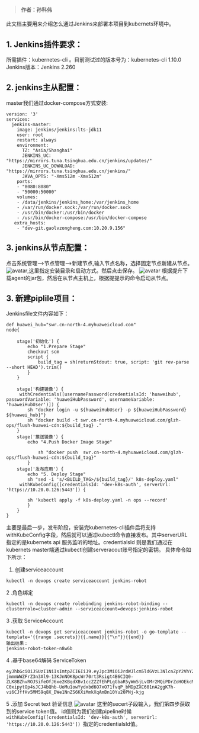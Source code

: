 > #### 作者：孙科伟
此文档主要用来介绍怎么通过Jenkins来部署本项目到kubernets环境中。

## 1. Jenkins插件要求：
所需插件：kubernetes-cli 。目前测试过的版本号为：kubernetes-cli 1.10.0
Jenkins版本：Jenkins 2.260

## 2. jenkins主从配置：
master我们通过docker-compose方式安装:
```
version: '3'
services:
  jenkins-master:
    image: jenkins/jenkins:lts-jdk11
    user: root
    restart: always
    environment:
      TZ: "Asia/Shanghai"
      JENKINS_UC: "https://mirrors.tuna.tsinghua.edu.cn/jenkins/updates/"
      JENKINS_UC_DOWNLOAD: "https://mirrors.tuna.tsinghua.edu.cn/jenkins/"
      JAVA_OPTS: "-Xms512m -Xmx512m"
    ports:
    - "8080:8080"
    - "50000:50000"
    volumes:
    - /data/jenkins/jenkins_home:/var/jenkins_home
    - /var/run/docker.sock:/var/run/docker.sock
    - /usr/bin/docker:/usr/bin/docker
    - /usr/bin/docker-compose:/usr/bin/docker-compose
   extra_hosts:
    - "dev-git.gaolvzongheng.com:10.20.9.156"
```
## 3. jenkins从节点配置：
点击系统管理-->节点管理-->新建节点,输入节点名称，选择固定节点新建从节点。
![avatar](../images/jenkins.png),这里指定安装目录和启动方式。然后点击保存。
![avatar](../images/agent.png)
根据提升下载agent的jar包，然后在从节点主机上，根据提提示的命令启动从节点。
## 3. 新建piplile项目：
Jenkinsfile文件内容如下：
```
def huawei_hub="swr.cn-north-4.myhuaweicloud.com"
node{
    
    stage('初始化') {
        echo "1.Prepare Stage"
        checkout scm
        script {
            build_tag = sh(returnStdout: true, script: 'git rev-parse --short HEAD').trim()
        }
    }
 
    stage('构建镜像') {
     withCredentials([usernamePassword(credentialsId: 'huaweihub', passwordVariable: 'huaweiHubPassword', usernameVariable: 'huaweiHubUser')]) {
        sh "docker login -u ${huaweiHubUser} -p ${huaweiHubPassword} ${huawei_hub}"}
        sh "docker build -t swr.cn-north-4.myhuaweicloud.com/glzh-ops/flush-huawei-cdn:${build_tag} ."
    }
    stage('推送镜像') {
        echo "4.Push Docker Image Stage"

            sh "docker push  swr.cn-north-4.myhuaweicloud.com/glzh-ops/flush-huawei-cdn:${build_tag}"
        }
    stage('发布应用') {
        echo "5. Deploy Stage"
        sh "sed -i 's/<BUILD_TAG>/${build_tag}/' k8s-deploy.yaml"
     withKubeConfig([credentialsId: 'dev-k8s-auth', serverUrl: 'https://10.20.0.126:5443']) {

        sh 'kubectl apply -f k8s-deploy.yaml -n ops --record'
        }
    }
}

```

主要是最后一步，发布阶段，安装完kubernetes-cli插件后将支持withKubeConfig字段，然后就可以通过kubectl命令直接发布。其中serverURL
指定的是kubernets api 服务监听的地址。credentialsId 则是我们通过在kubernets master端通过kubectl创建serveracout账号指定的密钥。
具体命令如下所示：
1. 创建serviceaccount
```
kubectl -n devops create serviceaccount jenkins-robot
```
2 .角色绑定
```
kubectl -n devops create rolebinding jenkins-robot-binding --clusterrole=cluster-admin --serviceaccount=devops:jenkins-robot
```
3 .获取 ServiceAccount
```
kubectl -n devops get serviceaccount jenkins-robot -o go-template --template='{{range .secrets}}{{.name}}{{"\n"}}{{end}}
输出结果：
jenkins-robot-token-n8w6b
```
4 .基于base64解码 ServiceToken
```
eyJhbGciOiJSUzI1NiIsImtpZCI6IiJ9.eyJpc3MiOiJrdWJlcm5ldGVzL3NlcnZpY2VhY2NvdW50Iiwia3ViZXJuZXRlcy5pby9zZXJ2aWNlYWNjb3VudC9uYW1lc3BhY2UiOiJkZXZvcHMiLCJrdWJlcm5ldGVzLmlvL3NlcnZpY2VhY2NvdW50L3NlY3JldC5uYW1lIjoiamVua2lucy1yb2JvdC10b2tlbi1uOHc2YiIsImt1YmVybmV0ZXMuaW8vc2VydmljZWFjY291bnQvc2VydmljZS1hY2NvdW50Lm5hbWUiOiJqZW5raW5zLXJvYm90Iiwia3ViZXJuZXRlcy5pby9zZXJ2aWNlYWNjb3VudC9zZXJ2aWNlLWFjY291bnQudWlkIjoiOTcyZTY0OGYtMTYxZC00NmM5LWI0ZjgtYjFkNTdlOWY4NTBjIiwic3ViIjoic3lzdGVtOnNlcnZpY2VhY2NvdW50OmRldm9wczpqZW5raW5zLXJvYm90In0.ArQvcaEqCaeU1ZcJ6nOC5rLaTZr_vLDrpLCt87asltMUWj2gSli_mXUTrl09hBnBDXI3A1D4rJXHKLHjIAA4nN8qRIRGbpqSNzDwmqJr-jmmmWWZFrZ3n3Al9-13KJnNOK8pcWr70rt3Rsigt4B6CIQ0-ZLK8BZhvROJSifeOfJ6xe2KBqdXBv1ccZZZfEhPLgGbaR5yWm5jLvOMr2MQiPDrZoHOEkcMt-C0xipytOp4sJCJ4bQhb-UoMu1owYydxbd6O7xO71fvqP_bMDpZXC601nA2ggK7h-vi6CJffHv5MM59q8X_DWe1NnZS6KXiMmkXqAmBn10Yu20PNj-kjg
```
5 .添加  Secret text 验证信息
![avatar](../images/secret.png)
这里的secert子段输入，我们第四步获取到的service token值。
id值则为我们创建pipeline时候```withKubeConfig([credentialsId: 'dev-k8s-auth', serverUrl: 'https://10.20.0.126:5443']) ```指定的credentialsId值。





